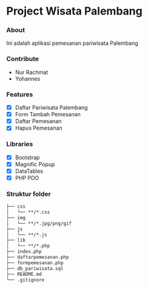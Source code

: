 # Project Wisata Palembang 

### About
Ini adalah aplikasi pemesanan pariwisata Palembang

### Contribute
- Nur Rachmat
- Yohannes

### Features
- [x] Daftar Pariwisata Palembang
- [x] Form Tambah Pemesanan
- [x] Daftar Pemesanan
- [x] Hapus Pemesanan

### Libraries
- [x] Bootstrap
- [x] Magnific Popup
- [x] DataTables
- [x] PHP PDO

### Struktur folder
```md
├── css
│   └── **/*.css
├── img
│   └── **/*.jpg/png/gif
├── js
│   └── **/*.js
├── lib
│   └── **/*.php
├── index.php
├── daftarpemesanan.php
├── formpemesanan.php
├── db_pariwisata.sql
├── README.md
└── .gitignore
```
